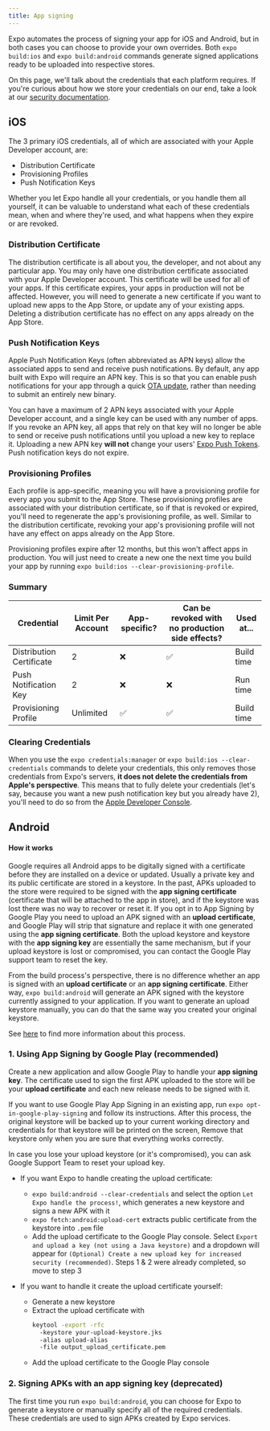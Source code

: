 ```yaml
---
title: App signing
---
```


Expo automates the process of signing your app for iOS and Android, but in both cases you can choose to provide your own overrides. Both `expo build:ios` and
`expo build:android` commands generate signed applications ready to be uploaded into respective stores.

On this page, we'll talk about the credentials that each platform requires. If you're curious about how we store your credentials on our end, take a look at our [security documentation](../security/).

## iOS

The 3 primary iOS credentials, all of which are associated with your Apple Developer account, are:

- Distribution Certificate
- Provisioning Profiles
- Push Notification Keys

Whether you let Expo handle all your credentials, or you handle them all yourself, it can be valuable to understand what each of these credentials mean, when and where they're used, and what happens when they expire or are revoked.

### Distribution Certificate

The distribution certificate is all about you, the developer, and not about any particular app. You may only have one distribution certificate associated with your Apple Developer account.
This certificate will be used for all of your apps. If this certificate expires, your apps in production will not be affected. However, you will need to generate a new certificate if you want to upload new apps to the App Store, or update any of your existing apps. Deleting a distribution certificate has no effect on any apps already on the App Store.

### Push Notification Keys

Apple Push Notification Keys (often abbreviated as APN keys) allow the associated apps to send and receive push notifications. By default, any app built with Expo will require an APN key. This is so that you can enable push notifications for your app through a quick [OTA update](../../guides/configuring-ota-updates/), rather than needing to submit an entirely new binary.

You can have a maximum of 2 APN keys associated with your Apple Developer account, and a single key can be used with any number of apps. If you revoke an APN key, all apps that rely on that key will no longer be able to send or receive push notifications until you upload a new key to replace it. Uploading a new APN key **will not** change your users' [Expo Push Tokens](../../sdk/notifications/#notificationsgetexpopushtokenasync). Push notification keys do not expire.

### Provisioning Profiles

Each profile is app-specific, meaning you will have a provisioning profile for every app you submit to the App Store. These provisioning profiles are associated with your distribution certificate, so if that is revoked or expired, you'll need to regenerate the app's provisioning profile, as well. Similar to the distribution certificate, revoking your app's provisioning profile will not have any effect on apps already on the App Store.

Provisioning profiles expire after 12 months, but this won't affect apps in production. You will just need to create a new one the next time you build your app by running `expo build:ios --clear-provisioning-profile`.

### Summary

| Credential               | Limit Per Account | App-specific? | Can be revoked with no production side effects? | Used at... |
| ------------------------ | ----------------- | ------------- | ----------------------------------------------- | ---------- |
| Distribution Certificate | 2                 | ❌            | ✅                                              | Build time |
| Push Notification Key    | 2                 | ❌            | ❌                                              | Run time   |
| Provisioning Profile     | Unlimited         | ✅            | ✅                                              | Build time |

### Clearing Credentials

When you use the `expo credentials:manager` or `expo build:ios --clear-credentials` commands to delete your credentials, this only removes those credentials from Expo's servers, **it does not delete the credentials from Apple's perspective**. This means that to fully delete your credentials (let's say, because you want a new push notification key but you already have 2), you'll need to do so from the [Apple Developer Console](https://developer.apple.com/account/resources/certificates/list).

## Android

#### How it works

Google requires all Android apps to be digitally signed with a certificate before they are installed on a device or updated. Usually
a private key and its public certificate are stored in a keystore. In the past, APKs uploaded to the store were required to be signed with
the **app signing certificate** (certificate that will be attached to the app in store), and if the keystore was lost there was no way to
recover or reset it. If you opt in to App Signing by Google Play you need to upload an APK signed with an **upload certificate**, and Google Play will
strip that signature and replace it with one generated using the **app signing certificate**. Both the upload keystore and keystore with
the **app signing key** are essentially the same mechanism, but if your upload keystore is lost or compromised, you can contact
the Google Play support team to reset the key.

From the build process's perspective, there is no difference whether an app is signed with an **upload certificate** or an **app signing certificate**. Either way, `expo build:android` will generate an APK signed with the keystore currently assigned to your application. If you want to generate an upload keystore manually, you can do
that the same way you created your original keystore.

See [here](https://developer.android.com/studio/publish/app-signing) to find more information about this process.

### 1. Using App Signing by Google Play (recommended)

Create a new application and allow Google Play to handle your **app signing key**. The certificate used to sign the first APK uploaded to the store
will be your **upload certificate** and each new release needs to be signed with it.

If you want to use Google Play App Signing in an existing app, run `expo opt-in-google-play-signing` and follow its instructions. After
this process, the original keystore will be backed up to your current working directory and credentials for that keystore will be printed on the screen,
Remove that keystore only when you are sure that everything works correctly.

In case you lose your upload keystore (or it's compromised), you can ask Google Support Team to reset your upload key.

- If you want Expo to handle creating the upload certificate:

  - `expo build:android --clear-credentials` and select the option `Let Expo handle the process!`, which generates a new keystore and signs a new APK with it
  - `expo fetch:android:upload-cert` extracts public certificate from the keystore into `.pem` file
  - Add the upload certificate to the Google Play console. Select `Export and upload a key (not using a Java keystore)` and a dropdown will appear for `(Optional) Create a new upload key for increased security (recommended)`. Steps 1 & 2 were already completed, so move to step 3

- If you want to handle it create the upload certificate yourself:
  - Generate a new keystore
  - Extract the upload certificate with
    ```bash
    keytool -export -rfc
      -keystore your-upload-keystore.jks
      -alias upload-alias
      -file output_upload_certificate.pem
    ```
  - Add the upload certificate to the Google Play console

### 2. Signing APKs with an **app signing key** (deprecated)

The first time you run `expo build:android`, you can choose for Expo to generate a keystore or manually specify all of the required credentials. These credentials are used to sign APKs created by Expo services.
